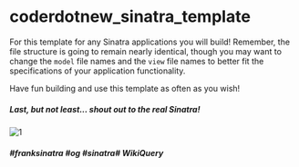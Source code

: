 # coderdotnew_sinatra_template
For this template for any Sinatra applications you will build! Remember, the file structure is going to remain nearly identical, though you may want to change the `model` file names and the `view` file names to better fit the specifications of your application functionality.

Have fun building and use this template as often as you wish!  

##### Last, but not least... shout out to the real Sinatra!  
![1](http://i.imgur.com/sajVKhr.gif)    
##### #franksinatra #og #sinatra# WikiQuery
